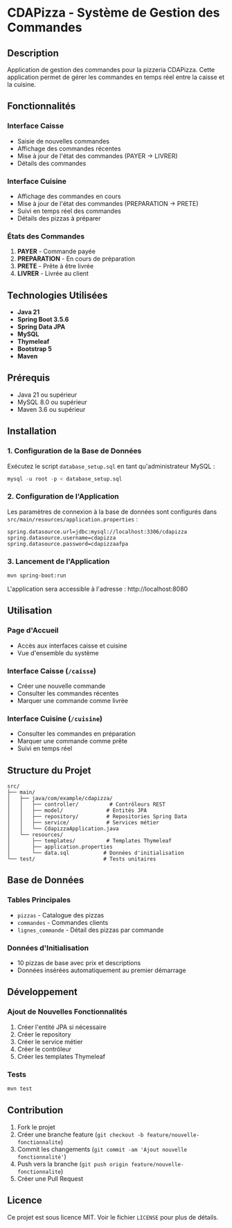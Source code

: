 # CDAPizza - Système de Gestion des Commandes

## Description

Application de gestion des commandes pour la pizzeria CDAPizza. Cette application permet de gérer les commandes en temps réel entre la caisse et la cuisine.

## Fonctionnalités

### Interface Caisse
- Saisie de nouvelles commandes
- Affichage des commandes récentes
- Mise à jour de l'état des commandes (PAYER → LIVRER)
- Détails des commandes

### Interface Cuisine
- Affichage des commandes en cours
- Mise à jour de l'état des commandes (PREPARATION → PRETE)
- Suivi en temps réel des commandes
- Détails des pizzas à préparer

### États des Commandes
1. **PAYER** - Commande payée
2. **PREPARATION** - En cours de préparation
3. **PRETE** - Prête à être livrée
4. **LIVRER** - Livrée au client

## Technologies Utilisées

- **Java 21**
- **Spring Boot 3.5.6**
- **Spring Data JPA**
- **MySQL**
- **Thymeleaf**
- **Bootstrap 5**
- **Maven**

## Prérequis

- Java 21 ou supérieur
- MySQL 8.0 ou supérieur
- Maven 3.6 ou supérieur

## Installation

### 1. Configuration de la Base de Données

Exécutez le script `database_setup.sql` en tant qu'administrateur MySQL :

```sql
mysql -u root -p < database_setup.sql
```

### 2. Configuration de l'Application

Les paramètres de connexion à la base de données sont configurés dans `src/main/resources/application.properties` :

```properties
spring.datasource.url=jdbc:mysql://localhost:3306/cdapizza
spring.datasource.username=cdapizza
spring.datasource.password=cdapizzaafpa
```

### 3. Lancement de l'Application

```bash
mvn spring-boot:run
```

L'application sera accessible à l'adresse : http://localhost:8080

## Utilisation

### Page d'Accueil
- Accès aux interfaces caisse et cuisine
- Vue d'ensemble du système

### Interface Caisse (`/caisse`)
- Créer une nouvelle commande
- Consulter les commandes récentes
- Marquer une commande comme livrée

### Interface Cuisine (`/cuisine`)
- Consulter les commandes en préparation
- Marquer une commande comme prête
- Suivi en temps réel

## Structure du Projet

```
src/
├── main/
│   ├── java/com/example/cdapizza/
│   │   ├── controller/          # Contrôleurs REST
│   │   ├── model/              # Entités JPA
│   │   ├── repository/         # Repositories Spring Data
│   │   ├── service/            # Services métier
│   │   └── CdapizzaApplication.java
│   └── resources/
│       ├── templates/          # Templates Thymeleaf
│       ├── application.properties
│       └── data.sql           # Données d'initialisation
└── test/                      # Tests unitaires
```

## Base de Données

### Tables Principales
- `pizzas` - Catalogue des pizzas
- `commandes` - Commandes clients
- `lignes_commande` - Détail des pizzas par commande

### Données d'Initialisation
- 10 pizzas de base avec prix et descriptions
- Données insérées automatiquement au premier démarrage

## Développement

### Ajout de Nouvelles Fonctionnalités
1. Créer l'entité JPA si nécessaire
2. Créer le repository
3. Créer le service métier
4. Créer le contrôleur
5. Créer les templates Thymeleaf

### Tests
```bash
mvn test
```

## Contribution

1. Fork le projet
2. Créer une branche feature (`git checkout -b feature/nouvelle-fonctionnalite`)
3. Commit les changements (`git commit -am 'Ajout nouvelle fonctionnalité'`)
4. Push vers la branche (`git push origin feature/nouvelle-fonctionnalite`)
5. Créer une Pull Request

## Licence

Ce projet est sous licence MIT. Voir le fichier `LICENSE` pour plus de détails.
